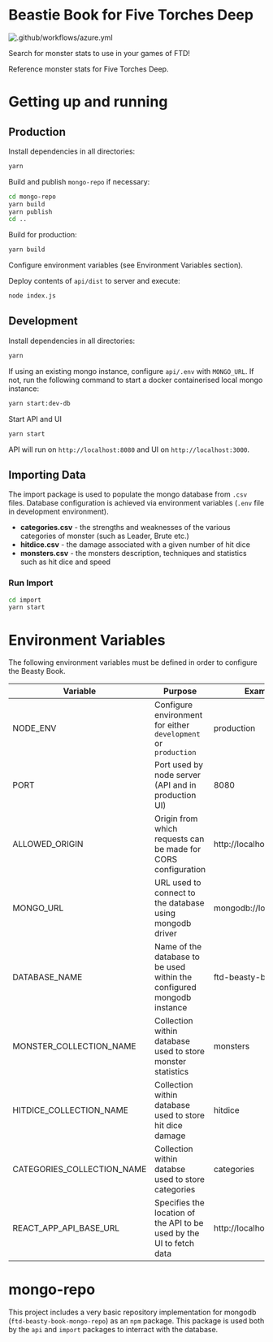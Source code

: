 # Beastie Book for Five Torches Deep

![.github/workflows/azure.yml](https://github.com/gareththegeek/ftd-beasty-book/workflows/.github/workflows/azure.yml/badge.svg)

Search for monster stats to use in your games of FTD!

Reference monster stats for Five Torches Deep.

# Getting up and running

## Production

Install dependencies in all directories:
```bash
yarn
```

Build and publish `mongo-repo` if necessary:
```bash
cd mongo-repo
yarn build
yarn publish
cd ..
```

Build for production:
```bash
yarn build
```

Configure environment variables (see Environment Variables section).

Deploy contents of `api/dist` to server and execute:
```bash
node index.js
```

## Development

Install dependencies in all directories:
```bash
yarn
```

If using an existing mongo instance, configure `api/.env` with `MONGO_URL`. If not, run the following command to start a docker containerised local mongo instance:
```bash
yarn start:dev-db
```

Start API and UI
```bash
yarn start
```

API will run on `http://localhost:8080` and UI on `http://localhost:3000`.

## Importing Data

The import package is used to populate the mongo database from `.csv` files. Database configuration is achieved via environment variables (`.env` file in development environment).

- **categories.csv** - the strengths and weaknesses of the various categories of monster (such as Leader, Brute etc.)
- **hitdice.csv** - the damage associated with a given number of hit dice
- **monsters.csv** - the monsters description, techniques and statistics such as hit dice and speed

### Run Import

```bash
cd import
yarn start
```

# Environment Variables

The following environment variables must be defined in order to configure the Beasty Book.

|Variable|Purpose|Example|
|---|---|---|
|NODE_ENV|Configure environment for either `development` or `production`|production|
|PORT|Port used by node server (API and in production UI)|8080|
|ALLOWED_ORIGIN|Origin from which requests can be made for CORS configuration|http://localhost:3000|
|MONGO_URL|URL used to connect to the database using mongodb driver|mongodb://localhost|
|DATABASE_NAME|Name of the database to be used within the configured mongodb instance|ftd-beasty-book|
|MONSTER_COLLECTION_NAME|Collection within database used to store monster statistics|monsters|
|HITDICE_COLLECTION_NAME|Collection within database used to store hit dice damage|hitdice|
|CATEGORIES_COLLECTION_NAME|Collection within databse used to store categories|categories|
|REACT_APP_API_BASE_URL|Specifies the location of the API to be used by the UI to fetch data|http://localhost:8080/api|

# mongo-repo

This project includes a very basic repository implementation for mongodb (`ftd-beasty-book-mongo-repo`) as an `npm` package. This package is used both by the `api` and `import` packages to interract with the database.
